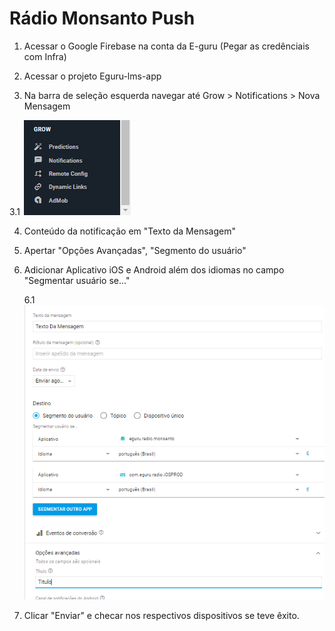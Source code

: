 <!-- TITLE: Radio Monsanto Push -->
<!-- SUBTITLE: A quick summary of Radio Monsanto Push -->

# Rádio Monsanto Push

1. Acessar o Google Firebase na conta da E-guru (Pegar as credênciais com Infra)

2. Acessar o projeto Eguru-lms-app

3. Na barra de seleção esquerda navegar até Grow > Notifications > Nova Mensagem

3.1
 ![Img 26022018 144908 0](/uploads/img-26022018-144908-0.png "Img 26022018 144908 0")
 
4. Conteúdo da notificação em "Texto da Mensagem" 

5. Apertar "Opções Avançadas", "Segmento do usuário"

6. Adicionar Aplicativo iOS e Android  além dos idiomas no campo "Segmentar usuário se..."

   6.1 
    ![Img 26022018 144719 0](/uploads/img-26022018-144719-0.png "Img 26022018 144719 0")
		
7. Clicar "Enviar" e checar nos respectivos dispositivos se teve êxito.
